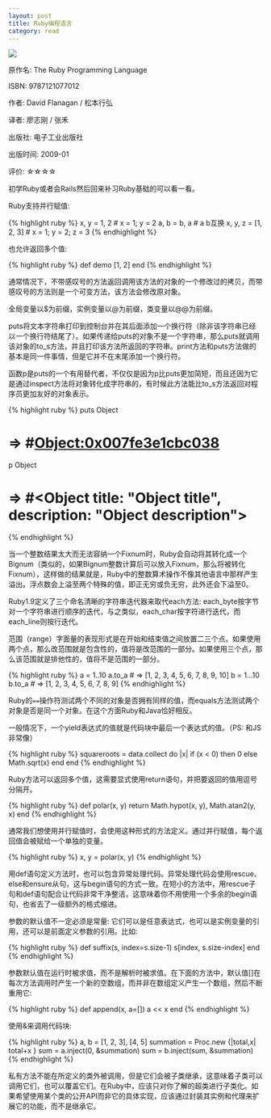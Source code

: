 ```yaml
---
layout: post
title: Ruby编程语言
category: read
---
```

<img class="cover" src="/images/2013/09/9787121077012.jpg" />

原作名: The Ruby Programming Language

ISBN: 9787121077012

作者: David Flanagan / 松本行弘  

译者: 廖志刚 / 张禾 

出版社: 电子工业出版社

出版时间: 2009-01

评价: ☆☆☆☆

初学Ruby或者会Rails然后回来补习Ruby基础的可以看一看。

Ruby支持并行赋值: 

{% highlight ruby %}
x, y = 1, 2 # x = 1; y = 2
a, b = b, a # a b互换
x, y, z = [1, 2, 3] # x = 1; y = 2; z = 3
{% endhighlight %}

也允许返回多个值: 

{% highlight ruby %}
def demo
  [1, 2]
end
{% endhighlight %}

通常情况下，不带感叹号的方法返回调用该方法的对象的一个修改过的拷贝，而带感叹号的方法则是一个可变方法，该方法会修改原对象。

全局变量以$为前缀，实例变量以@为前缀，类变量以@@为前缀。

puts将文本字符串打印到控制台并在其后面添加一个换行符（除非该字符串已经以一个换行符结尾了）。如果传递给puts的对象不是一个字符串，那么puts就调用该对象的to_s方法，并且打印该方法所返回的字符串。print方法和puts方法做的基本是同一件事情，但是它并不在末尾添加一个换行符。

函数p是puts的一个有用替代者，不仅仅是因为p比puts更加简短，而且还因为它是通过inspect方法将对象转化成字符串的，有时候此方法能比to_s方法返回对程序员更加友好的对象表示。

{% highlight ruby %}
puts Object
# => #<Object:0x007fe3e1cbc038>

p Object
# => #<Object title: "Object title", description: "Object description">
{% endhighlight %}

当一个整数结果太大而无法容纳一个Fixnum时，Ruby会自动将其转化成一个Bignum（类似的，如果Bignum整数计算后可以放入Fixnum，那么将被转化Fixnum），这样做的结果就是，Ruby中的整数算术操作不像其他语言中那样产生溢出。浮点数会上溢至两个特殊的值，即正无穷或负无穷，此外还会下溢至0。

Ruby1.9定义了三个命名清晰的字符串迭代器来取代each方法: each_byte按字节对一个字符串进行顺序的迭代，与之类似，each_char按字符进行迭代，而each_line则按行迭代。

范围（range）字面量的表现形式是在开始和结束值之间放置二三个点。如果使用两个点，那么改范围就是包含性的，值将是改范围的一部分。如果使用三个点，那么该范围就是排他性的，值将不是范围的一部分。

{% highlight ruby %}
a = 1..10
a.to_a # => [1, 2, 3, 4, 5, 6, 7, 8, 9, 10]
b = 1...10
b.to_a # => [1, 2, 3, 4, 5, 6, 7, 8, 9]
{% endhighlight %}

Ruby的`==`操作符测试两个不同的对象是否拥有同样的值，而equals方法测试两个对象是否是同一个对象。在这个方面Ruby和Java恰好相反。

一般情况下，一个yield表达式的值就是代码块中最后一个表达式的值。（PS: 和JS非常像）

{% highlight ruby %}
squareroots = data.collect do |x|
  if (x < 0) then 0 else Math.sqrt(x) end
end
{% endhighlight %}

Ruby方法可以返回多个值，这需要显式使用return语句，并把要返回的值用逗号分隔开。

{% highlight ruby %}
def polar(x, y)
  return Math.hypot(x, y), Math.atan2(y, x)
end
{% endhighlight %}

通常我们想使用并行赋值时，会使用这种形式的方法定义。通过并行赋值，每个返回值会被赋给一个单独的变量。

{% highlight ruby %}
x, y = polar(x, y)
{% endhighlight %}

用def语句定义方法时，也可以包含异常处理代码。异常处理代码会使用rescue、else和ensure从句，这与begin语句的方式一致。在短小的方法中，用rescue子句和def语句配合让代码非常干净整洁，这意味着你不用使用一个多余的begin语句，也省去了一级额外的格式缩进。

参数的默认值不一定必须是常量: 它们可以是任意表达式，也可以是实例变量的引用，还可以是前面定义参数的引用。比如: 

{% highlight ruby %}
def suffix(s, index=s.size-1)
  s[index, s.size-index]
end
{% endhighlight %}

参数默认值在运行时被求值，而不是解析时被求值。在下面的方法中，默认值[]在每次方法调用时产生一个新的空数组，而并非在数组定义产生一个数组，然后不断重用它: 

{% highlight ruby %}
def append(x, a=[])
  a << x
end
{% endhighlight %}

使用&来调用代码块: 

{% highlight ruby %}
a, b = [1, 2, 3], [4, 5]
summation = Proc.new {|total,x| total+x }
sum = a.inject(0, &summation)
sum = b.inject(sum, &summation)
{% endhighlight %}

私有方法不能在所定义的类外被调用，但是它们会被子类继承，这意味着子类可以调用它们，也可以覆盖它们。在Ruby中，应该只对你了解的超类进行子类化。如果希望使用某个类的公开API而非它的具体实现，应该通过封装其实例和代理来扩展它的功能，而不是继承它。
